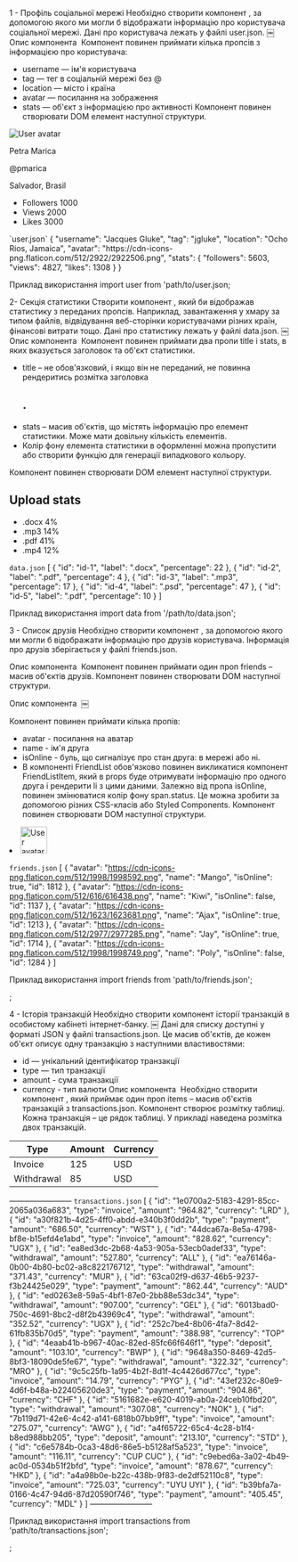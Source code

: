 1 - Профіль соціальної мережі 
Необхідно створити компонент <Profile>, за допомогою якого ми могли б відображати інформацію про користувача соціальної мережі. Дані про користувача лежать у файлі user.json.
￼
Опис компонента <Profile> 
Компонент повинен приймати кілька пропсів з інформацією про користувача:
* username — ім'я користувача
* tag — тег в соціальній мережі без @
* location — місто і країна
* avatar — посилання на зображення
* stats — об'єкт з інформацією про активності
Компонент повинен створювати DOM елемент наступної структури.
<div class="profile">
  <div class="description">
    <img
      src="https://cdn-icons-png.flaticon.com/512/1077/1077012.png"
      alt="User avatar"
      class="avatar"
    />
    <p class="name">Petra Marica</p>
    <p class="tag">@pmarica</p>
    <p class="location">Salvador, Brasil</p>
  </div>

  <ul class="stats">
    <li>
      <span class="label">Followers</span>
      <span class="quantity">1000</span>
    </li>
    <li>
      <span class="label">Views</span>
      <span class="quantity">2000</span>
    </li>
    <li>
      <span class="label">Likes</span>
      <span class="quantity">3000</span>
    </li>
  </ul>
</div>
`user.json`
{
  "username": "Jacques Gluke",
  "tag": "jgluke",
  "location": "Ocho Rios, Jamaica",
  "avatar": "https://cdn-icons-png.flaticon.com/512/2922/2922506.png",
  "stats": {
    "followers": 5603,
    "views": 4827,
    "likes": 1308
  }
}

Приклад використання 
import user from 'path/to/user.json;

<Profile
  username={user.username}
  tag={user.tag}
  location={user.location}
  avatar={user.avatar}
  stats={user.stats}
/>

2- Секція статистики 
Створити компонент <Statistics>, який би відображав статистику з переданих пропсів. Наприклад, завантаження у хмару за типом файлів, відвідування веб-сторінки користувачами різних країн, фінансові витрати тощо. Дані про статистику лежать у файлі data.json.
￼
Опис компонента <Statistics> 
Компонент повинен приймати два пропи title і stats, в яких вказується заголовок та об'єкт статистики.
* title – не обов'язковий, і якщо він не переданий, не повинна рендеритись розмітка заголовка <h2>.
* stats – масив об'єктів, що містять інформацію про елемент статистики. Може мати довільну кількість елементів.
* Колір фону елемента статистики в оформленні можна пропустити або створити функцію для генерації випадкового кольору.

Компонент повинен створювати DOM елемент наступної структури.
<section class="statistics">
  <h2 class="title">Upload stats</h2>

  <ul class="stat-list">
    <li class="item">
      <span class="label">.docx</span>
      <span class="percentage">4%</span>
    </li>
    <li class="item">
      <span class="label">.mp3</span>
      <span class="percentage">14%</span>
    </li>
    <li class="item">
      <span class="label">.pdf</span>
      <span class="percentage">41%</span>
    </li>
    <li class="item">
      <span class="label">.mp4</span>
      <span class="percentage">12%</span>
    </li>
  </ul>
</section>

`data.json`
[
  { "id": "id-1", "label": ".docx", "percentage": 22 },
  { "id": "id-2", "label": ".pdf", "percentage": 4 },
  { "id": "id-3", "label": ".mp3", "percentage": 17 },
  { "id": "id-4", "label": ".psd", "percentage": 47 },
  { "id": "id-5", "label": ".pdf", "percentage": 10 }
]

Приклад використання 
import data from '/path/to/data.json';

<Statistics title="Upload stats" stats={data} />
<Statistics stats={data} />

3 - Список друзів 
Необхідно створити компонент <FriendList>, за допомогою якого ми могли б відображати інформацію про друзів користувача. Інформація про друзів зберігається у файлі friends.json.

Опис компонента <FriendList> 
Компонент повинен приймати один проп friends – масив об'єктів друзів.
Компонент повинен створювати DOM наступної структури.
<ul class="friend-list">
  <!-- Довільна кіл-сть FriendListItem -->
</ul>

Опис компонента <FriendListItem>
￼
 
Компонент повинен приймати кілька пропів:
* avatar - посилання на аватар
* name - ім'я друга
* isOnline - буль, що сигналізує про стан друга: в мережі або ні.
* В компоненті FriendList обов'язково повинен викликатися компонент FriendListItem, який в props буде отримувати інформацію про одного друга і рендерити li з цими даними.
Залежно від пропа isOnline, повинен змінюватися колір фону span.status. Це можна зробити за допомогою різних CSS-класів або Styled Components.
Компонент повинен створювати DOM наступної структури.
<li class="item">
  <span class="status"></span>
  <img class="avatar" src="" alt="User avatar" width="48" />
  <p class="name"></p>
</li>

`friends.json`
[
  {
    "avatar": "https://cdn-icons-png.flaticon.com/512/1998/1998592.png",
    "name": "Mango",
    "isOnline": true,
    "id": 1812
  },
  {
    "avatar": "https://cdn-icons-png.flaticon.com/512/616/616438.png",
    "name": "Kiwi",
    "isOnline": false,
    "id": 1137
  },
  {
    "avatar": "https://cdn-icons-png.flaticon.com/512/1623/1623681.png",
    "name": "Ajax",
    "isOnline": true,
    "id": 1213
  },
  {
    "avatar": "https://cdn-icons-png.flaticon.com/512/2977/2977285.png",
    "name": "Jay",
    "isOnline": true,
    "id": 1714
  },
  {
    "avatar": "https://cdn-icons-png.flaticon.com/512/1998/1998749.png",
    "name": "Poly",
    "isOnline": false,
    "id": 1284
  }
]

Приклад використання 
import friends from 'path/to/friends.json';

<FriendList friends={friends} />;

4 - Історія транзакцій 
Необхідно створити компонент історії транзакцій в особистому кабінеті інтернет-банку.
￼
Дані для списку доступні у форматі JSON у файлі transactions.json. Це масив об'єктів, де кожен об'єкт описує одну транзакцію з наступними властивостями:
* id — унікальний ідентифікатор транзакції
* type — тип транзакції
* amount - сума транзакції
* currency - тип валюти
Опис компонента <TransactionHistory> 
Необхідно створити компонент <TransactionHistory>, який приймає один проп items – масив об'єктів транзакцій з transactions.json. Компонент створює розмітку таблиці. Кожна транзакція – це рядок таблиці. У прикладі наведена розмітка двох транзакцій.
<table class="transaction-history">
  <thead>
    <tr>
      <th>Type</th>
      <th>Amount</th>
      <th>Currency</th>
    </tr>
  </thead>

  <tbody>
    <tr>
      <td>Invoice</td>
      <td>125</td>
      <td>USD</td>
    </tr>
    <tr>
      <td>Withdrawal</td>
      <td>85</td>
      <td>USD</td>
    </tr>
  </tbody>
</table>

————————
`transactions.json`
[
  {
    "id": "1e0700a2-5183-4291-85cc-2065a036a683",
    "type": "invoice",
    "amount": "964.82",
    "currency": "LRD"
  },
  {
    "id": "a30f821b-4d25-4ff0-abdd-e340b3f0dd2b",
    "type": "payment",
    "amount": "686.50",
    "currency": "WST"
  },
  {
    "id": "44dca67a-8e5a-4798-bf8e-b15efd4e1abd",
    "type": "invoice",
    "amount": "828.62",
    "currency": "UGX"
  },
  {
    "id": "ea8ed3dc-2b68-4a53-905a-53ecb0adef33",
    "type": "withdrawal",
    "amount": "527.80",
    "currency": "ALL"
  },
  {
    "id": "ea76146a-0b00-4b80-bc02-a8c822176712",
    "type": "withdrawal",
    "amount": "371.43",
    "currency": "MUR"
  },
  {
    "id": "63ca02f9-d637-46b5-9237-f3b24425e029",
    "type": "payment",
    "amount": "862.44",
    "currency": "AUD"
  },
  {
    "id": "ed0263e8-59a5-4bf1-87e0-2bb88e53dc34",
    "type": "withdrawal",
    "amount": "907.00",
    "currency": "GEL"
  },
  {
    "id": "6013bad0-750c-4691-8bc2-d8f2b43969c4",
    "type": "withdrawal",
    "amount": "352.52",
    "currency": "UGX"
  },
  {
    "id": "252c7be4-8b06-4fa7-8d42-61fb835b70d5",
    "type": "payment",
    "amount": "388.98",
    "currency": "TOP"
  },
  {
    "id": "4eaab41b-b967-40ac-82ed-85fc66f646f1",
    "type": "deposit",
    "amount": "103.10",
    "currency": "BWP"
  },
  {
    "id": "9648a350-8469-42d5-8bf3-18090de5fe67",
    "type": "withdrawal",
    "amount": "322.32",
    "currency": "MRO"
  },
  {
    "id": "9c5c25fb-1a95-4b2f-8d1f-4c4426d677cc",
    "type": "invoice",
    "amount": "14.79",
    "currency": "PYG"
  },
  {
    "id": "43ef232c-80e9-4d6f-b48a-b22405620de3",
    "type": "payment",
    "amount": "904.86",
    "currency": "CHF"
  },
  {
    "id": "5161682e-e620-4019-ab0a-24ceb10fbd20",
    "type": "withdrawal",
    "amount": "307.08",
    "currency": "NOK"
  },
  {
    "id": "7b119d71-42e6-4c42-a141-6818b07bb9ff",
    "type": "invoice",
    "amount": "275.07",
    "currency": "AWG"
  },
  {
    "id": "a4f65722-65c4-4c28-b1f4-b8ed988bb205",
    "type": "deposit",
    "amount": "213.10",
    "currency": "STD"
  },
  {
    "id": "c6e5784b-0ca3-48d6-86e5-b5128af5a523",
    "type": "invoice",
    "amount": "116.11",
    "currency": "CUP CUC"
  },
  {
    "id": "c9ebed6a-3a02-4b49-ac0d-0534b51f2bfd",
    "type": "invoice",
    "amount": "878.67",
    "currency": "HKD"
  },
  {
    "id": "a4a98b0e-b22c-438b-9f83-de2df52110c8",
    "type": "invoice",
    "amount": "725.03",
    "currency": "UYU UYI"
  },
  {
    "id": "b39bfa7a-0166-4c47-94d6-87d20590f746",
    "type": "payment",
    "amount": "405.45",
    "currency": "MDL"
  }
]
————————


Приклад використання 
import transactions from 'path/to/transactions.json';

<TransactionHistory items={transactions} />;